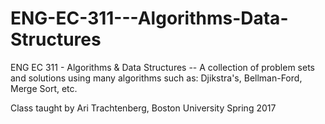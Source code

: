 # ENG-EC-311---Algorithms-Data-Structures
ENG EC 311 - Algorithms &amp; Data Structures --
A collection of problem sets and solutions using many algorithms such as:
Djikstra's, Bellman-Ford, Merge Sort, etc.


Class taught by Ari Trachtenberg, Boston University Spring 2017
